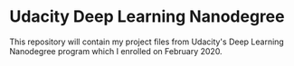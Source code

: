 # Udacity Deep Learning Nanodegree

This repository will contain my project files from Udacity's Deep Learning Nanodegree program which I enrolled on February 2020.
